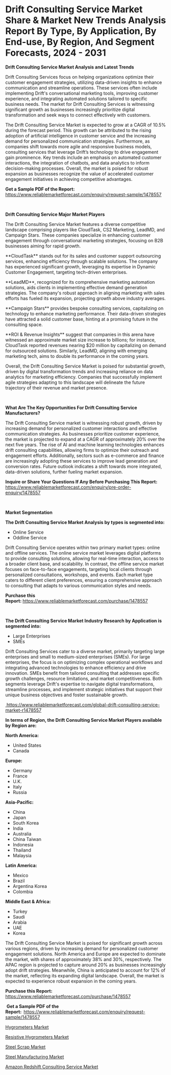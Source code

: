 <p><h1>Drift Consulting Service Market Share & Market New Trends Analysis Report By Type, By Application, By End-use, By Region, And Segment Forecasts, 2024 - 2031</h1></p><p><strong>Drift Consulting Service Market Analysis and Latest Trends</strong></p>
<p><p>Drift Consulting Services focus on helping organizations optimize their customer engagement strategies, utilizing data-driven insights to enhance communication and streamline operations. These services often include implementing Drift's conversational marketing tools, improving customer experience, and integrating automated solutions tailored to specific business needs. The market for Drift Consulting Services is witnessing significant growth as businesses increasingly prioritize digital transformation and seek ways to connect effectively with customers.</p><p>The Drift Consulting Service Market is expected to grow at a CAGR of 10.5% during the forecast period. This growth can be attributed to the rising adoption of artificial intelligence in customer service and the increasing demand for personalized communication strategies. Furthermore, as companies shift towards more agile and responsive business models, consulting services that leverage Drift’s technology to drive engagement gain prominence. Key trends include an emphasis on automated customer interactions, the integration of chatbots, and data analytics to inform decision-making processes. Overall, the market is poised for robust expansion as businesses recognize the value of accelerated customer engagement initiatives in achieving competitive advantages.</p></p>
<p><strong>Get a Sample PDF of the Report:&nbsp;</strong> <a href="https://www.reliablemarketforecast.com/enquiry/request-sample/1478557?utm_campaign=1127&utm_medium=2&utm_source=Github&utm_content=ia&utm_term=28092024&utm_id=drift-consulting-service">https://www.reliablemarketforecast.com/enquiry/request-sample/1478557</a></p>
<p>&nbsp;</p>
<p><strong>Drift Consulting Service Major Market Players</strong></p>
<p><p>The Drift Consulting Service Market features a diverse competitive landscape comprising players like CloudTask, CS2 Marketing, LeadMD, and Campaign Stars. These companies specialize in enhancing customer engagement through conversational marketing strategies, focusing on B2B businesses aiming for rapid growth.</p><p>**CloudTask** stands out for its sales and customer support outsourcing services, enhancing efficiency through scalable solutions. The company has experienced significant growth, leveraging its expertise in Dynamic Customer Engagement, targeting tech-driven enterprises. </p><p>**LeadMD**, recognized for its comprehensive marketing automation solutions, aids clients in implementing effective demand generation strategies. The company's robust approach in aligning marketing with sales efforts has fueled its expansion, projecting growth above industry averages.</p><p>**Campaign Stars** provides bespoke consulting services, capitalizing on technology to enhance marketing performance. Their data-driven strategies have attracted a solid customer base, hinting at a promising future in the consulting space.</p><p>**ROI & Revenue Insights** suggest that companies in this arena have witnessed an approximate market size increase to billions; for instance, CloudTask reported revenues nearing $20 million by capitalizing on demand for outsourced solutions. Similarly, LeadMD, aligning with emerging marketing tech, aims to double its performance in the coming years.</p><p>Overall, the Drift Consulting Service Market is poised for substantial growth, driven by digital transformation trends and increasing reliance on data analytics for marketing efficiency. Companies that successfully implement agile strategies adapting to this landscape will delineate the future trajectory of their revenue and market presence.</p></p>
<p>&nbsp;</p>
<p><strong>What Are The Key Opportunities For Drift Consulting Service Manufacturers?</strong></p>
<p><p>The Drift Consulting Service market is witnessing robust growth, driven by increasing demand for personalized customer interactions and effective communication strategies. As businesses prioritize customer experience, the market is projected to expand at a CAGR of approximately 20% over the next five years. The rise of AI and machine learning technologies enhances drift consulting capabilities, allowing firms to optimize their outreach and engagement efforts. Additionally, sectors such as e-commerce and finance are increasingly adopting these services to improve lead generation and conversion rates. Future outlook indicates a shift towards more integrated, data-driven solutions, further fueling market expansion.</p></p>
<p><strong>Inquire or Share Your Questions If Any Before Purchasing This Report:</strong> <a href="https://www.reliablemarketforecast.com/enquiry/pre-order-enquiry/1478557?utm_campaign=1127&utm_medium=2&utm_source=Github&utm_content=ia&utm_term=28092024&utm_id=drift-consulting-service">https://www.reliablemarketforecast.com/enquiry/pre-order-enquiry/1478557</a></p>
<p>&nbsp;</p>
<p><strong>Market Segmentation</strong></p>
<p><strong>The Drift Consulting Service Market Analysis by types is segmented into:</strong></p>
<p><ul><li>Online Service</li><li>Oddline Service</li></ul></p>
<p><p>Drift Consulting Service operates within two primary market types: online and offline services. The online service market leverages digital platforms to provide consulting solutions, allowing for real-time interaction, access to a broader client base, and scalability. In contrast, the offline service market focuses on face-to-face engagements, targeting local clients through personalized consultations, workshops, and events. Each market type caters to different client preferences, ensuring a comprehensive approach to consulting that adapts to various communication styles and needs.</p></p>
<p><strong>Purchase this Report:&nbsp;</strong><a href="https://www.reliablemarketforecast.com/purchase/1478557?utm_campaign=1127&utm_medium=2&utm_source=Github&utm_content=ia&utm_term=28092024&utm_id=drift-consulting-service">https://www.reliablemarketforecast.com/purchase/1478557</a></p>
<p>&nbsp;</p>
<p><strong>The Drift Consulting Service Market Industry Research by Application is segmented into:</strong></p>
<p><ul><li>Large Enterprises</li><li>SMEs</li></ul></p>
<p><p>Drift Consulting Services cater to a diverse market, primarily targeting large enterprises and small to medium-sized enterprises (SMEs). For large enterprises, the focus is on optimizing complex operational workflows and integrating advanced technologies to enhance efficiency and drive innovation. SMEs benefit from tailored consulting that addresses specific growth challenges, resource limitations, and market competitiveness. Both segments leverage Drift's expertise to navigate digital transformations, streamline processes, and implement strategic initiatives that support their unique business objectives and foster sustainable growth.</p></p>
<p><a href="https://www.reliablemarketforecast.com/global-drift-consulting-service-market-r1478557?utm_campaign=1127&utm_medium=2&utm_source=Github&utm_content=ia&utm_term=28092024&utm_id=drift-consulting-service">&nbsp;https://www.reliablemarketforecast.com/global-drift-consulting-service-market-r1478557</a></p>
<p><strong>In terms of Region, the Drift Consulting Service Market Players available by Region are:</strong></p>
<p>
    <p> <strong> North America: </strong>
        <ul>
            <li>United States</li>
            <li>Canada</li>
        </ul>
        </p> 
    <p> <strong> Europe: </strong>
        <ul>
            <li>Germany</li>
            <li>France</li>
            <li>U.K.</li>
            <li>Italy</li>
            <li>Russia</li>
        </ul>
        </p> 
    <p> <strong> Asia-Pacific: </strong>
        <ul>
            <li>China</li>
            <li>Japan</li>
            <li>South Korea</li>
            <li>India</li>
            <li>Australia</li>
            <li>China Taiwan</li>
            <li>Indonesia</li>
            <li>Thailand</li>
            <li>Malaysia</li>
        </ul>
        </p> 
    <p> <strong> Latin America: </strong>
        <ul>
            <li>Mexico</li>
            <li>Brazil</li>
            <li>Argentina Korea</li>
            <li>Colombia</li>
        </ul>
        </p> 
    <p> <strong> Middle East & Africa: </strong>
        <ul>
            <li>Turkey</li>
            <li>Saudi</li>
            <li>Arabia</li>
            <li>UAE</li>
            <li>Korea</li>
        </ul>
    </p>
    </p>
<p><p>The Drift Consulting Service Market is poised for significant growth across various regions, driven by increasing demand for personalized customer engagement solutions. North America and Europe are expected to dominate the market, with shares of approximately 38% and 30%, respectively. The APAC region is projected to capture around 20% as businesses increasingly adopt drift strategies. Meanwhile, China is anticipated to account for 12% of the market, reflecting its expanding digital landscape. Overall, the market is expected to experience robust expansion in the coming years.</p></p>
<p><strong>Purchase this Report: </strong><a href="https://www.reliablemarketforecast.com/purchase/1478557?utm_campaign=1127&utm_medium=2&utm_source=Github&utm_content=ia&utm_term=28092024&utm_id=drift-consulting-service">https://www.reliablemarketforecast.com/purchase/1478557</a></p>
<p>&nbsp;<strong>Get a Sample PDF of the Report:&nbsp;&nbsp;</strong><a href="https://www.reliablemarketforecast.com/enquiry/request-sample/1478557?utm_campaign=1127&utm_medium=2&utm_source=Github&utm_content=ia&utm_term=28092024&utm_id=drift-consulting-service">https://www.reliablemarketforecast.com/enquiry/request-sample/1478557</a></p>
<p><strong></strong></p>
<p><p><a href="https://issuu.com/reportprime-2/docs/hygrometers-market-size-2030.pptx_adb7479faf0c6e?utm_campaign=1127&utm_medium=2&utm_source=Github&utm_content=ia&utm_term=28092024&utm_id=drift-consulting-service">Hygrometers Market</a></p><p><a href="https://issuu.com/reportprime-2/docs/resistive-hygrometers-market-size-2_3997e3e1474f6a?utm_campaign=1127&utm_medium=2&utm_source=Github&utm_content=ia&utm_term=28092024&utm_id=drift-consulting-service">Resistive Hygrometers Market</a></p><p><a href="https://www.linkedin.com/pulse/global-perspectives-steel-scrap-market-trends-forecast-2024-2031-0u4oc?utm_campaign=1127&utm_medium=2&utm_source=Github&utm_content=ia&utm_term=28092024&utm_id=drift-consulting-service">Steel Scrap Market</a></p><p><a href="https://www.linkedin.com/pulse/what-driving-global-steel-manufacturing-market-dive-trends-applications-otqkc?utm_campaign=1127&utm_medium=2&utm_source=Github&utm_content=ia&utm_term=28092024&utm_id=drift-consulting-service">Steel Manufacturing Market</a></p><p><a href="https://github.com/AnamariaOsmani252/Market-Research-Report-List-1/blob/main/amazon-redshift-consulting-service-market.md?utm_campaign=1127&utm_medium=2&utm_source=Github&utm_content=ia&utm_term=28092024&utm_id=drift-consulting-service">Amazon Redshift Consulting Service Market</a></p></p>